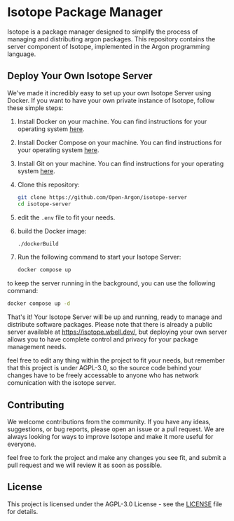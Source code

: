 # Isotope Package Manager

Isotope is a package manager designed to simplify the process of managing and distributing argon packages. This repository contains the server component of Isotope, implemented in the Argon programming language.

## Deploy Your Own Isotope Server

We've made it incredibly easy to set up your own Isotope Server using Docker. If you want to have your own private instance of Isotope, follow these simple steps:

1. Install Docker on your machine. You can find instructions for your operating system [here](https://docs.docker.com/get-docker/).

1. Install Docker Compose on your machine. You can find instructions for your operating system [here](https://docs.docker.com/compose/install/).

1. Install Git on your machine. You can find instructions for your operating system [here](https://git-scm.com/book/en/v2/Getting-Started-Installing-Git).

1. Clone this repository:
   ```bash
   git clone https://github.com/Open-Argon/isotope-server
   cd isotope-server
   ```

1. edit the `.env` file to fit your needs.

1. build the Docker image:
   ```bash
   ./dockerBuild
   ```

1. Run the following command to start your Isotope Server:
   ```bash
   docker compose up
   ```

to keep the server running in the background, you can use the following command:
   ```bash
   docker compose up -d
   ```

That's it! Your Isotope Server will be up and running, ready to manage and distribute software packages. Please note that there is already a public server available at https://isotope.wbell.dev/, but deploying your own server allows you to have complete control and privacy for your package management needs.

feel free to edit any thing within the project to fit your needs, but remember that this project is under AGPL-3.0, so the source code behind your changes have to be freely accessable to anyone who has network comunication with the isotope server.

## Contributing

We welcome contributions from the community. If you have any ideas, suggestions, or bug reports, please open an issue or a pull request. We are always looking for ways to improve Isotope and make it more useful for everyone.

feel free to fork the project and make any changes you see fit, and submit a pull request and we will review it as soon as possible.

## License

This project is licensed under the AGPL-3.0 License - see the [LICENSE](LICENSE) file for details.
